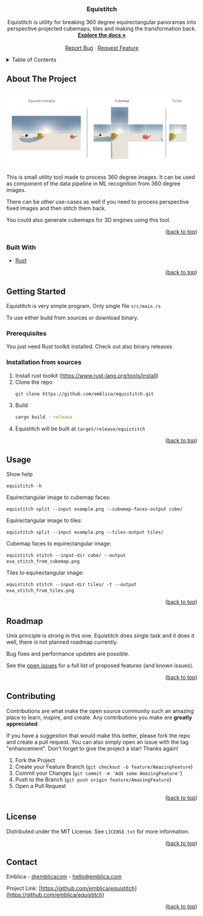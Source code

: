 <div id="top"></div>


<h3 align="center">Equistitch</h3>


  <p align="center">
    Equistitch is utility for breaking 360 degree equirectangular panoramas into perspective projected cubemaps, tiles and making the transformation back.
    <br />
    <a href="https://github.com/emblica/equistitch"><strong>Explore the docs »</strong></a>
    <br />
    <br />
    <a href="https://github.com/emblica/equistitch/issues">Report Bug</a>
    ·
    <a href="https://github.com/emblica/equistitch/issues">Request Feature</a>
  </p>
</div>



<!-- TABLE OF CONTENTS -->
<details>
  <summary>Table of Contents</summary>
  <ol>
    <li>
      <a href="#about-the-project">About The Project</a>
      <ul>
        <li><a href="#built-with">Built With</a></li>
      </ul>
    </li>
    <li>
      <a href="#getting-started">Getting Started</a>
      <ul>
        <li><a href="#prerequisites">Prerequisites</a></li>
        <li><a href="#installation">Installation</a></li>
      </ul>
    </li>
    <li><a href="#usage">Usage</a></li>
    <li><a href="#roadmap">Roadmap</a></li>
    <li><a href="#contributing">Contributing</a></li>
    <li><a href="#license">License</a></li>
    <li><a href="#contact">Contact</a></li>
  </ol>
</details>



<!-- ABOUT THE PROJECT -->
## About The Project

[![Equistitch][cover]](https://emblica.com)

This is small utility tool made to process 360 degree images. It can be used as component of the data pipeline in ML recognition from 360 degree images.

There can be other use-cases as well if you need to process perspective fixed images and then stitch them back.

You could also generate cubemaps for 3D engines using this tool.

<p align="right">(<a href="#top">back to top</a>)</p>



### Built With

* [Rust](https://www.rust-lang.org/)

<p align="right">(<a href="#top">back to top</a>)</p>



<!-- GETTING STARTED -->
## Getting Started

Equistitch is very simple program. Only single file `src/main.rs`

To use either build from sources or download binary.

### Prerequisites

You just need Rust toolkit installed.
Check out also binary releases

### Installation from sources

1. Install rust toolkit (https://www.rust-lang.org/tools/install)
2. Clone the repo
   ```sh
   git clone https://github.com/emblica/equistitch.git
   ```
3. Build
   ```sh
   cargo build --release
   ```
4. Equistitch will be built at `target/release/equistitch`

<p align="right">(<a href="#top">back to top</a>)</p>



<!-- USAGE EXAMPLES -->
## Usage

Show help
```
equistitch -h
```

Equirectangular image to cubemap faces:
```
equistitch split --input example.png --cubemap-faces-output cube/
```

Equirectangular image to tiles:
```
equistitch split --input example.png --tiles-output tiles/
```

Cubemap faces to equirectangular image:
```
equistitch stitch --input-dir cube/ --output exa_stitch_from_cubemap.png
```

Tiles to equirectangular image:
```
equistitch stitch --input-dir tiles/ -t --output exa_stitch_from_tiles.png
```


<p align="right">(<a href="#top">back to top</a>)</p>



<!-- ROADMAP -->
## Roadmap

Unix principle is strong in this one. Equistitch does single task and it does it well, there is not planned roadmap currently.

Bug fixes and performance updates are possible.

See the [open issues](https://github.com/emblica/equistitch/issues) for a full list of proposed features (and known issues).

<p align="right">(<a href="#top">back to top</a>)</p>



<!-- CONTRIBUTING -->
## Contributing

Contributions are what make the open source community such an amazing place to learn, inspire, and create. Any contributions you make are **greatly appreciated**.

If you have a suggestion that would make this better, please fork the repo and create a pull request. You can also simply open an issue with the tag "enhancement".
Don't forget to give the project a star! Thanks again!

1. Fork the Project
2. Create your Feature Branch (`git checkout -b feature/AmazingFeature`)
3. Commit your Changes (`git commit -m 'Add some AmazingFeature'`)
4. Push to the Branch (`git push origin feature/AmazingFeature`)
5. Open a Pull Request

<p align="right">(<a href="#top">back to top</a>)</p>



<!-- LICENSE -->
## License

Distributed under the MIT License. See `LICENSE.txt` for more information.

<p align="right">(<a href="#top">back to top</a>)</p>



<!-- CONTACT -->
## Contact

Emblica - [@emblicacom](https://twitter.com/emblicacom) - hello@emblica.com

Project Link: [https://github.com/emblica/equistitch](https://github.com/emblica/equistitch)

<p align="right">(<a href="#top">back to top</a>)</p>



<!-- MARKDOWN LINKS & IMAGES -->
<!-- https://www.markdownguide.org/basic-syntax/#reference-style-links -->
[contributors-shield]: https://img.shields.io/github/contributors/emblica/equistitch.svg?style=for-the-badge
[contributors-url]: https://github.com/emblica/equistitch/graphs/contributors
[forks-shield]: https://img.shields.io/github/forks/emblica/equistitch.svg?style=for-the-badge
[forks-url]: https://github.com/emblica/equistitch/network/members
[stars-shield]: https://img.shields.io/github/stars/emblica/equistitch.svg?style=for-the-badge
[stars-url]: https://github.com/emblica/equistitch/stargazers
[issues-shield]: https://img.shields.io/github/issues/emblica/equistitch.svg?style=for-the-badge
[issues-url]: https://github.com/emblica/equistitch/issues
[license-shield]: https://img.shields.io/github/license/emblica/equistitch.svg?style=for-the-badge
[license-url]: https://github.com/emblica/equistitch/blob/master/LICENSE.txt
[linkedin-shield]: https://img.shields.io/badge/-LinkedIn-black.svg?style=for-the-badge&logo=linkedin&colorB=555
[linkedin-url]: https://linkedin.com/company/emblica

[cover]: docs/cover.png